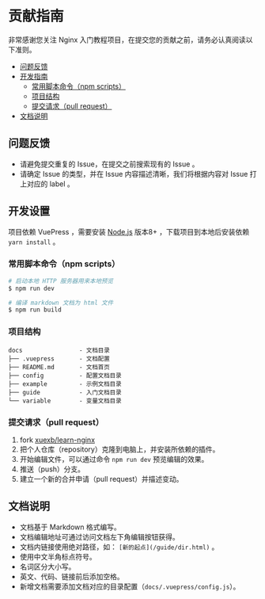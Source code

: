 # 贡献指南

非常感谢您关注 Nginx 入门教程项目，在提交您的贡献之前，请务必认真阅读以下准则。

- [问题反馈](#Issue)
- [开发指南](#develop)
    - [常用脚本命令（npm scripts）](#npm-scripts)
    - [项目结构](#dir-spec)
    - [提交请求（pull request）](#pull-request)
- [文档说明](#docs-spec)

<a id="Issue"></a>
## 问题反馈

- 请避免提交重复的 Issue，在提交之前搜索现有的 Issue 。
- 请确定 Issue 的类型，并在 Issue 内容描述清晰，我们将根据内容对 Issue 打上对应的 label 。

<a id="develop"></a>
## 开发设置

项目依赖 VuePress ，需要安装 [Node.js](https://nodejs.org/) 版本8+ ，下载项目到本地后安装依赖 `yarn install` 。

<a id="npm-scripts"></a>
### 常用脚本命令（npm scripts）

``` bash
# 启动本地 HTTP 服务器用来本地预览
$ npm run dev

# 编译 markdown 文档为 html 文件
$ npm run build
```

<a id="dir-spec"></a>
### 项目结构

```
docs                - 文档目录
├── .vuepress       - 文档配置
├── README.md       - 文档首页
├── config          - 配置文档目录
├── example         - 示例文档目录
├── guide           - 入门文档目录
└── variable        - 变量文档目录
```

<a id="pull-request"></a>
### 提交请求（pull request）

1. fork [xuexb/learn-nginx](https://github.com/xuexb/learn-nginx)
1. 把个人仓库（repository）克隆到电脑上，并安装所依赖的插件。
1. 开始编辑文件，可以通过命令 `npm run dev` 预览编辑的效果。
1. 推送（push）分支。
1. 建立一个新的合并申请（pull request）并描述变动。

<a id="docs-spec"></a>
## 文档说明

- 文档基于 Markdown 格式编写。
- 文档编辑地址可通过访问文档左下角编辑按钮获得。
- 文档内链接使用绝对路径，如： `[新的起点](/guide/dir.html)` 。
- 使用中文半角标点符号。
- 名词区分大小写。
- 英文、代码、链接前后添加空格。
- 新增文档需要添加文档对应的目录配置（`docs/.vuepress/config.js`）。